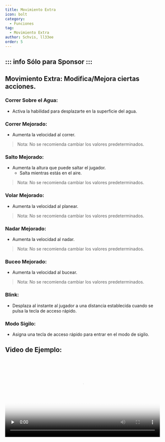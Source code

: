```yaml
---
title: Movimiento Extra
icon: bolt
category:
  - Funciones
tag:
  - Movimiento Extra
author: Schvis, ll33ee
order: 5
---
```

::: info Sólo para Sponsor
:::
---
## Movimiento Extra: Modifica/Mejora ciertas acciones.
### Correr Sobre el Agua:
- Activa la habilidad para desplazarte en la superficie del agua.
### Correr Mejorado:
- Aumenta la velocidad al correr.
> Nota: No se recomienda cambiar los valores predeterminados.
### Salto Mejorado:
- Aumenta la altura que puede saltar el jugador.
    - Salta mientras estás en el aire.
> Nota: No se recomienda cambiar los valores predeterminados.
### Volar Mejorado:
- Aumenta la velocidad al planear.
> Nota: No se recomienda cambiar los valores predeterminados.
### Nadar Mejorado:
- Aumenta la velocidad al nadar.
> Nota: No se recomienda cambiar los valores predeterminados.
### Buceo Mejorado:
- Aumenta la velocidad al bucear.
> Nota: No se recomienda cambiar los valores predeterminados.
### Blink:
- Desplaza al instante al jugador a una distancia establecida cuando se pulsa la tecla de acceso rápido.
### Modo Sigilo:
- Asigna una tecla de acceso rápido para entrar en el modo de sigilo.

## Video de Ejemplo:

<video controls preload="none" width="100%" poster="https://nextcloud.atruicardona.xyz/s/RsLzFEcNLJKqtLC/preview"><source src="https://nextcloud.atruicardona.xyz/s/RsLzFEcNLJKqtLC/download" type="video/mp4"></video>

